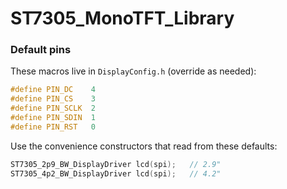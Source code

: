 # ST7305_MonoTFT_Library

 

### Default pins
These macros live in `DisplayConfig.h` (override as needed):
```c
#define PIN_DC    4
#define PIN_CS    3
#define PIN_SCLK  2
#define PIN_SDIN  1
#define PIN_RST   0
```
Use the convenience constructors that read from these defaults:
```cpp
ST7305_2p9_BW_DisplayDriver lcd(spi);   // 2.9"
ST7305_4p2_BW_DisplayDriver lcd(spi);   // 4.2"
```
